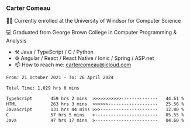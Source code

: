 ### Carter Comeau

🙋‍♂️ Currently enrolled at the University of Windsor for Computer Science

💻 Graduated from George Brown College in Computer Programming & Analysis

- ⚒️ Java / TypeScript / C / Python
- ⚙️ Angular / React / React Native / Ionic / Spring / ASP.net
- 📫 How to reach me: cartercomeau@icloud.com

<!--START_SECTION:waka-->

```txt
From: 21 October 2021 - To: 26 April 2024

Total Time: 1,029 hrs 6 mins

TypeScript       459 hrs 2 mins  >>>>>>>>>>>--------------   44.61 %
HTML             263 hrs 3 mins  >>>>>>-------------------   25.56 %
JavaScript       131 hrs 44 mins >>>----------------------   12.80 %
C                57 hrs 5 mins   >------------------------   05.55 %
Java             47 hrs 17 mins  >------------------------   04.60 %
```

<!--END_SECTION:waka-->
